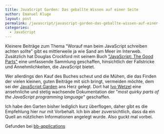 ```yaml
---
title: JavaScript Garden: Das geballte Wissen auf einer Seite
author: Emanuel Kluge
layout: post
permalink: /javascript/javascript-garden-das-geballte-wissen-auf-einer-seite/
categories:
  - JavaScript
---
```


Kleinere Beiträge zum Thema "Worauf man beim JavaScript schreiben achten sollte" gibt es mittlerweile ja wie Sand am Meer im Interweb. Zusätzlich hat Douglas Crockford mit seinem Buch ["JavaScript: The Good Parts"](http://www.amazon.de/gp/product/0596517742?ie=UTF8&camp=3206&creative=21426&creativeASIN=0596517742&linkCode=shr&tag=pha5-21&linkId=QMWXFQG6PB3IVU7W) eine umfassende Sammlung geschaffen, hinsichtlich der Fallstricke und Annehmlichkeiten, die JavaScript bietet.

Wer allerdings den Kauf des Buches scheut und die Mühen, die das Finden der vielen kleinen, guten Beiträge mit sich bringt, vermeiden möchte, dem sei der [JavaScript Garden](http://bonsaiden.github.com/JavaScript-Garden/) ans Herz gelegt. Dort hat [Ivo Wetzel](http://stackoverflow.com/users/170224/ivo-wetzel) eine ansehnliche und stetig wachsende Dokumentation der "<cite>most quirky parts of the JavaScript programming language</cite>" geschaffen.

Ich habe den Garten bisher lediglich kurz überflogen, daher gibt es die Empfehlung hier nur mit Vorbehalt. Ich bin aber zuversichtlich, dass da ein Quell an nützlichen Informationen angelegt wurde. Also guckt mal vorbei.

Gefunden bei [bb-applications](http://bb-applications.tumblr.com/post/5642526143/javascript-garden)
